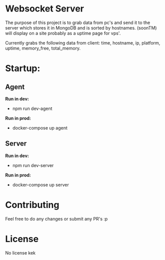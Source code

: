 # Websocket Server

The purpose of this project is to grab data from pc's and send it to the server which stores it in MongoDB and is sorted by hostnames. (soonTM) will display on a site probably as a uptime page for vps'.

Currently grabs the following data from client: time, hostname, ip, platform, uptime, memory_free, total_memory.

# Startup:

## **Agent**

**Run in dev:**

- npm run dev-agent

**Run in prod:**

- docker-compose up agent

## **Server**

**Run in dev:**

- npm run dev-server

**Run in prod:**

- docker-compose up server

# Contributing

Feel free to do any changes or submit any PR's :p

# License

No license kek
